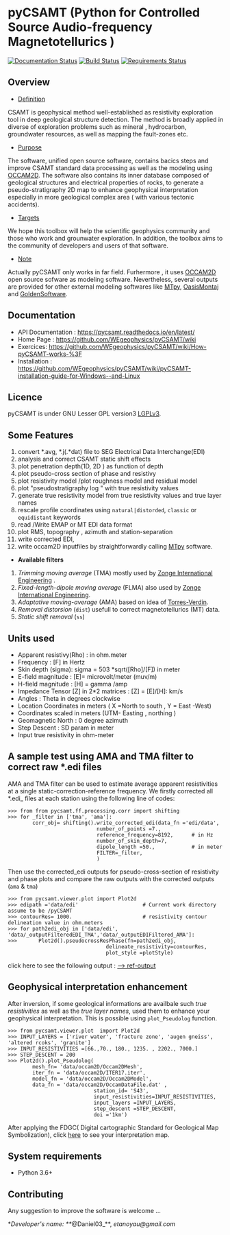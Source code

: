 # pyCSAMT (Python  for Controlled Source Audio-frequency Magnetotellurics )
[![Documentation Status](https://readthedocs.org/projects/pycsamt/badge/?version=latest)](https://pycsamt.readthedocs.io/en/latest/?badge=latest) [![Build Status](https://travis-ci.com/WEgeophysics/pyCSAMT.svg?branch=master)](https://travis-ci.com/WEgeophysics/pyCSAMT) [![Requirements Status](https://requires.io/github/pytest-dev/pytest-cov/requirements.svg?branch=master)](https://requires.io/github/pytest-dev/pytest-cov/requirements/?branch=master)
     


## Overview 

* [Definition](#Definition)

CSAMT is geophysical method well-established  as resistivity exploration 
tool in deep geological structure detection. The method is broadly applied in  diverse of exploration problems such as mineral , hydrocarbon,  groundwater resources, 
as well as mapping the fault-zones etc. 

* [Purpose](#Purpose)

The software, unified open source software, contains bacics steps and improve CSAMT standard data processing as well as the modeling using [OCCAM2D](https://marineemlab.ucsd.edu/Projects/Occam/index.html).
The software also contains its inner database composed of geological structures and electrical properties of rocks, to generate  a pseudo-stratigraphy 2D map to enhance geophysical interpretation especially in more geological complex area ( with various tectonic accidents). 

* [Targets](#Targets)

We hope this toolbox will help  the scientific geophysics community and those who work and grounwater exploration. In addition,  the toolbox aims  to the community of 
developers and users of that software.

 * [Note](#Note)
 
Actually pyCSAMT only works  in far field. Furhermore , it uses [OCCAM2D](https://marineemlab.ucsd.edu/Projects/Occam/index.html) open source sofware as modeling software. Nevertheless,
several  outputs are provided for other external modeling softwares like [MTpy](https://github.com/MTgeophysics/mtpy), [OasisMontaj](http://updates.geosoft.com/downloads/files/how-to-guides/Oasis_montaj_Gridding.pdf)
and [GoldenSoftware](https://www.goldensoftware.com/products/surfer).

## Documentation 
* API Documentation  : https://pycsamt.readthedocs.io/en/latest/
* Home Page : https://github.com/WEgeophysics/pyCSAMT/wiki
* Exercices: https://github.com/WEgeophysics/pyCSAMT/wiki/How-pyCSAMT-works-%3F
* Installation : https://github.com/WEgeophysics/pyCSAMT/wiki/pyCSAMT-installation-guide-for-Windows--and-Linux


## Licence 
pyCSAMT is under GNU Lesser GPL version3 [LGPLv3](https://github.com/03-Daniel/pyCSAMT/blob/master/LICENSE.md).

## Some Features 
1. convert *.avg, *.j(.*dat) file  to SEG Electrical Data Interchange(EDI)
2. analysis and correct CSAMT static shift effects 
3. plot penetration depth(1D, 2D ) as function of depth 
4. plot pseudo-cross section of phase and  resistivy 
4. plot resistivity model /plot roughness model and residual model 
5. plot "pseudostratigraphy log " with true resistivity values 
6. generate true resistivity model from true resistivity values and true layer names 
7. rescale profile coordinates using  `natural|distorded`, `classic` or `equidistant` keywords 
8. read /Write  EMAP or MT EDI data format 
9. plot RMS, topography , azimuth and station-separation 
10. write corrected EDI,
11. write occam2D inputfiles by straightforwardly calling [MTpy](https://github.com/MTgeophysics/mtpy.git) software. 

* **Available filters**
1. *Trimming moving average* (TMA) mostly used by [Zonge International Engineering](http://zonge.com/) .
2. *Fixed-length-dipole moving average* (FLMA) also used by [Zonge International Engineering](https://zonge.com.au/).
3. *Adaptative moving-average* (AMA) based on idea of [Torres-Verdin](https://sci-hub.se/http://dx.doi.org/10.1190/1.1443273).
4. *Removal distorsion* (`dist`) usefull to correct magnetotellurics (MT) data. 
5. *Static shift removal* (`ss`) 

## Units used    
* Apparent resistivy(Rho) : in ohm.meter 
* Frequency : [F] in Hertz 
* Skin depth (sigma):  sigma  = 503 *sqrt([Rho]/[F]) in meter  
* E-field magnitude : [E]=  microvolt/meter (muv/m)
* H-field magnitude : [H] =  gamma /amp 
* Impedance Tensor [Z] in 2*2 matrices : [Z] = [E]/[H]:  km/s
* Angles : Theta in degrees clockwise 
* Location Coordinates in meters ( X =North to south , Y = East -West)
* Coordinates scaled in meters (UTM- Easting , northing )
* Geomagnetic North : 0 degree azimuth 
* Step Descent : SD param  in meter 
* Input true resistivity in ohm-meter

## A sample test using AMA and TMA  filter to correct raw *.edi files
AMA  and TMA filter can be used  to estimate average apparent resistivities at a single static-correction-reference frequency.
We firstly corrected all *.edi_ files at each station using the following line of codes:

```
>>> from from pycsamt.ff.processing.corr import shifting
>>> for _filter in ['tma', 'ama']:
        corr_obj= shifting().write_corrected_edi(data_fn ='edi/data', 
                             number_of_points =7.,
                             reference_frequency=8192,      # in Hz
                             number_of_skin_depth=7,  
                             dipole_length =50.,            # in meter 
                             FILTER=_filter, 
                             )
```
Then use the corrected_edi outputs for pseudo-cross-section of resistivity and phase  plots and compare  the raw outputs with 
the corrected outputs (`ama` & `tma`) 

```
>>> from pycsamt.viewer.plot import Plot2d
>>> edipath ='data/edi'                     # Current work directory assume to be /pyCSAMT
>>> contourRes= 1000.                       # resistivity contour delineation value in ohm.meters 
>>> for path2edi_obj in ['data/edi', 'data/_outputFilteredEDI_TMA','data/_outputEDIFiltered_AMA']:
>>>       Plot2d().pseudocrossResPhase(fn=path2edi_obj, 
                                delineate_resistivity=contourRes,
                                plot_style =plotStyle)

```
click here to see the following output : [--> ref-output](#https://github.com/WEgeophysics/pyCSAMT/blob/master/quick_examples/corrected%20map%20with%20FLMA%20%20dipole%20length%2050%20m%207%20dipole%20reference%20frequency%208192.png)

## Geophysical interpretation enhancement 
After inversion, if some geological informations are availbale such _true resistivities_ as well as the _true layer names_, used them to enhance your geophysical interpretation. 
This is possible using `plot_Pseudolog` function.
 
```
>>> from pycsamt.viewer.plot  import Plot2d
>>> INPUT_LAYERS = ['river water', 'fracture zone', 'augen gneiss', 'altered rcoks', 'granite']
>>> INPUT_RESISTIVITIES =[66.,70., 180., 1235. , 2202., 7000.]
>>> STEP_DESCENT = 200 
>>> Plot2d().plot_Pseudolog( 
        mesh_fn= 'data/occam2D/Occam2DMesh',
        iter_fn = 'data/occam2D/ITER17.iter',
        model_fn = 'data/occam2D/Occam2DModel',
        data_fn = 'data/occam2D/OccamDataFile.dat' , 
                            station_id= 'S43', 
                            input_resistivities=INPUT_RESISTIVITIES, 
                            input_layers =INPUT_LAYERS,
                            step_descent =STEP_DESCENT,
                            doi ='1km')

```
After applying the FDGC( Digital cartographic Standard for Geological Map Symbolization), click [here](#)  to see your interpretation map.

## System requirements 
* Python 3.6+ 

## Contributing 
Any suggestion to improve the software is welcome ...


*_Developer's name: **_@Daniel03_**, _etanoyau@gmail.com_
